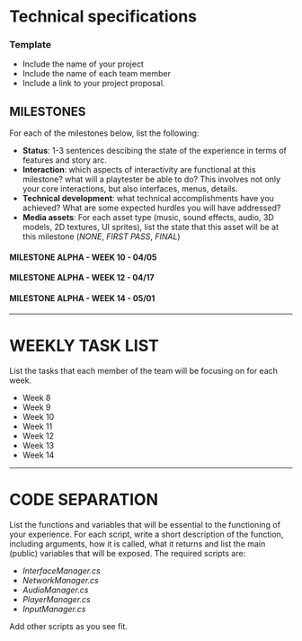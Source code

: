 # Technical specifications

### Template


- Include the name of your project
- Include the name of each team member
- Include a link to your project proposal.


## MILESTONES

For each of the milestones below, list the following:
- **Status**: 1-3 sentences descibing the state of the experience in terms of features and story arc.
- **Interaction**: which aspects of interactivity are functional at this milestone? what will a playtester be able to do? This involves not only your core interactions, but also interfaces, menus, details.
- **Technical development**: what technical accomplishments have you achieved? What are some expected hurdles you will have addressed?
- **Media assets**: For each asset type (music, sound effects, audio, 3D models, 2D textures, UI sprites), list the state that this asset will be at this milestone (*NONE*, *FIRST PASS*, *FINAL*)

#### MILESTONE ALPHA - WEEK 10 - 04/05

#### MILESTONE ALPHA - WEEK 12 - 04/17

#### MILESTONE ALPHA - WEEK 14 - 05/01

---

# WEEKLY TASK LIST

List the tasks that each member of the team will be focusing on for each week.
- Week 8
- Week 9
- Week 10
- Week 11
- Week 12
- Week 13
- Week 14

---

# CODE SEPARATION

List the functions and variables that will be essential to the functioning of your experience. For each script, write a short description of the function, including arguments, how it is called, what it returns and list the main (public) variables that will be exposed. The required scripts are:
- *InterfaceManager.cs*
- *NetworkManager.cs*
- *AudioManager.cs*
- *PlayerManager.cs*  
- *InputManager.cs*

Add other scripts as you see fit.
